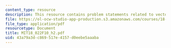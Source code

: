 ```yaml
---
content_type: resource
description: This resource contains problem statements related to vectors and functions.
file: https://ol-ocw-studio-app-production.s3.amazonaws.com/courses/18-022-calculus-of-several-variables-fall-2010/43a79a3dc869517e4157d0eebe5aaaba_MIT18_022F10_h2.pdf
file_type: application/pdf
resourcetype: Document
title: MIT18_022F10_h2.pdf
uid: 43a79a3d-c869-517e-4157-d0eebe5aaaba
---
```

